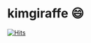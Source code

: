 # kimgiraffe 😄

[![Hits](https://hits.seeyoufarm.com/api/count/incr/badge.svg?url=https%3A%2F%2Fgithub.com%2Fkimgiraffe&count_bg=%233E5D26&title_bg=%233F9DCE&icon=&icon_color=%23E7E7E7&title=hits&edge_flat=false)](https://hits.seeyoufarm.com)
